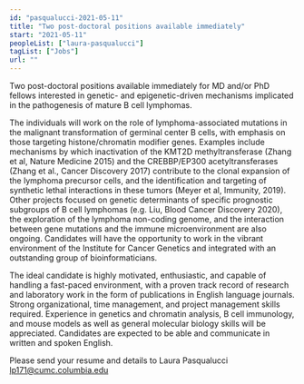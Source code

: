 ```yaml
---
id: "pasqualucci-2021-05-11"
title: "Two post-doctoral positions available immediately"
start: "2021-05-11"
peopleList: ["laura-pasqualucci"]
tagList: ["Jobs"]
url: ""
---
```


<p>Two post-doctoral positions available immediately for MD and/or PhD fellows interested in genetic- and epigenetic-driven mechanisms implicated in the pathogenesis of mature B cell lymphomas.</p>
 
<p class="mt-4">The individuals will work on the role of lymphoma-associated mutations in the malignant transformation of germinal center B cells, with emphasis on those targeting histone/chromatin modifier genes. Examples include mechanisms by which inactivation of the KMT2D methyltransferase (Zhang et al, Nature Medicine 2015) and the CREBBP/EP300 acetyltransferases (Zhang et al., Cancer Discovery 2017) contribute to the clonal expansion of the lymphoma precursor cells, and the identification and targeting of synthetic lethal interactions in these tumors  (Meyer et al, Immunity, 2019). Other projects focused on genetic determinants of specific prognostic subgroups of B cell lymphomas (e.g. Liu, Blood Cancer Discovery 2020), the exploration of the lymphoma non-coding genome, and the interaction between gene mutations and the immune microenvironment are also ongoing. Candidates will have the opportunity to work in the vibrant environment of the Institute for Cancer Genetics and integrated with an outstanding group of bioinformaticians.</p>
 
<p class="mt-4">The ideal candidate is highly motivated, enthusiastic, and capable of handling a fast-paced environment, with a proven track record of research and laboratory work in the form of publications in English language journals. Strong organizational, time management, and project management skills required. Experience in genetics and chromatin analysis, B cell immunology, and mouse models as well as general molecular biology skills will be appreciated. Candidates are expected to be able and communicate in written and spoken English.</p>

<p class="mt-4">Please send your resume and details to Laura Pasqualucci <a href="mailto:lp171@cumc.columbia.edu" class="text-cuimc-button-blue">lp171@cumc.columbia.edu</a></p>

<!-- end -->
